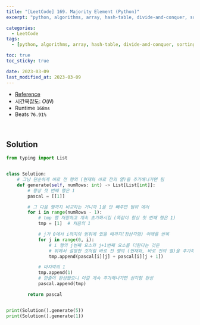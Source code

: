 ```yaml
---
title: "[LeetCode] 169. Majority Element (Python)"
excerpt: "python, algorithms, array, hash-table, divide-and-conquer, sorting, counting"

categories:
  - LeetCode
tags:
  - [python, algorithms, array, hash-table, divide-and-conquer, sorting, counting]

toc: true
toc_sticky: true

date: 2023-03-09
last_modified_at: 2023-03-09
---
```


- [Reference](https://leetcode.com/problems/majority-element/description/)
- 시간복잡도: $O(N)$
- Runtime `168ms`
- Beats `76.91%`

<br>

## Solution

```python
from typing import List


class Solution:
    # 그냥 단순하게 바로 전 행의 (현재와 바로 전의 열)을 추가해나가면 됨
    def generate(self, numRows: int) -> List[List[int]]:
        # 항상 첫 번째 행은 1
        pascal = [[1]]

        # 그 다음 행까지 비교하는 거니까 1을 안 빼주면 범위 에러
        for i in range(numRows - 1):
            # tmp 행 저장하고 계속 초기화시킴 (똑같이 항상 첫 번째 행은 1)
            tmp = [1]  # 처음의 1

            # j가 0에서 i까지의 범위에 있을 때까지(정삼각형) 아래를 반복
            for j in range(0, i):
                # i 행의 j번째 요소와 j+1번째 요소를 더한다는 것은
                # 위에서 설명한 것처럼 바로 전 행의 (현재와, 바로 전의 열)을 추가하는 것과 똑같은 소리 (뒤집어서)
                tmp.append(pascal[i][j] + pascal[i][j + 1])

            # 마지막의 1
            tmp.append(1)
            # 한줄이 완성됐으니 이걸 계속 추가해나가면 삼각형 완성
            pascal.append(tmp)

        return pascal


print(Solution().generate(5))
print(Solution().generate(1))
```